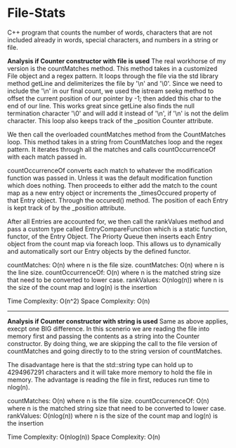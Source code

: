 # File-Stats
C++ program that counts the number of words, characters that are not included already in words, special characters, and numbers in a string or file.

**Analysis if Counter constructor with file is used**
The real workhorse of my version is the countMatches method.
This method takes in a customized File object and a regex pattern.
It loops through the file via the std library method getLine and
delimiterizes the file by '\n' and '\0'. Since we need to include
the '\n' in our final count, we used the istream seekg method to
offset the current position of our pointer by -1; then added this 
char to the end of our line. This works great since getLine also
finds the null termination character '\0' and will add it instead 
of '\n', if '\n' is not the delim character. This loop also keeps
track of the _position Counter attribute.

We then call the overloaded countMatches method from the CountMatches loop.
This method takes in a string from CountMatches loop and the regex pattern.
It iterates through all the matches and calls countOccurrenceOf with
each match passed in.


countOccurrenceOf converts each match to whatever the modification
function was passed in. Unless it was the default modification function
which does nothing. Then proceeds to either add the match to
the count map as a new entry object or increments the _timesOccured property
of that Entry object. Through the occured() method. The position of
each Entry is kept track of by the _position attribute.

After all Entries are accounted for, we then call the rankValues
method and pass a custom type called EntryCompareFunction which
is a static function, functor, of the Entry Object. The Priorty
Queue then inserts each Entry object from the count map via
foreach loop. This allows us to dynamically and automatically
sort our Entry objects by the defined functor.

countMatches: O(n) where n is the file size.
countMatches: O(n) where n is the line size.
countOccurrenceOf: O(n) where n is the matched string size that need to be converted to lower case.
rankValues: O(nlog(n)) where n is the size of the count map and log(n) is the insertion

Time Complexity: O(n^2)
Space Complexity: O(n)

----------------------------------------------------------------------------------------------------

**Analysis if Counter constructor with string is used**
Same as above applies, execpt one BIG difference. In this scenerio we
are reading the file into memory first and passing the contents
as a string into the Counter constructor. By doing thing, we are skipping
the call to the file version of countMatches and going directly
to to the string version of countMatches.

The disadvantage here is that the std::string type can hold
up to 4294967291 characters and it will take more memory to 
hold the file in memory. The advantage is reading the file
in first, reduces run time to nlog(n).

countMatches: O(n) where n is the file size.
countOccurrenceOf: O(n) where n is the matched string size that need to be converted to lower case.
rankValues: O(nlog(n)) where n is the size of the count map and log(n) is the insertion

Time Complexity: O(nlog(n))
Space Complexity: O(n)
